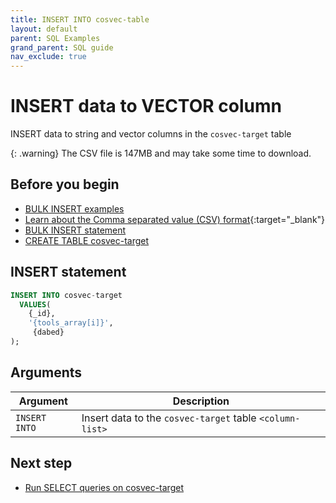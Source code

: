 ```yaml
---
title: INSERT INTO cosvec-table
layout: default
parent: SQL Examples
grand_parent: SQL guide
nav_exclude: true
---
```


# INSERT data to VECTOR column

INSERT data to string and vector columns in the `cosvec-target` table

{: .warning}
The CSV file is 147MB and may take some time to download.

## Before you begin
* [BULK INSERT examples](/docs/sql-guide/examples/sql-eg-insert/sql-eg-insert-home#bulk-insert-statements)
* [Learn about the Comma separated value (CSV) format](https://www.rfc-editor.org/rfc/rfc4180){:target="_blank"}
* [BULK INSERT statement](/docs/sql-guide/statements/statement-insert-bulk)
* [CREATE TABLE cosvec-target](/docs/sql-guide/examples/sql-eg-table/sql-eg-table-create-cosvec-target)

## INSERT statement

```sql
INSERT INTO cosvec-target
  VALUES(
    {_id},
    '{tools_array[i]}',
     {dabed}
);
```

## Arguments

| Argument | Description |
|---|---|
| `INSERT INTO` | Insert data to the `cosvec-target` table `<column-list>` |

## Next step

* [Run SELECT queries on cosvec-target](/docs/sql-guide/examples/sql-eg-select/sql-eg-select-from-cosvec-target)
